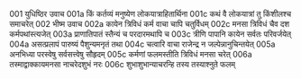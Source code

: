 001	युधिष्ठिर उवाच
001a	किं कर्तव्यं मनुष्येण लोकयात्राहितार्थिना
001c	कथं वै लोकयात्रां तु किंशीलश्च समाचरेत्
002	भीष्म उवाच
002a	कायेन त्रिविधं कर्म वाचा चापि चतुर्विधम्
002c	मनसा त्रिविधं चैव दश कर्मपथांस्त्यजेत्
003a	प्राणातिपातं स्तैन्यं च परदारमथापि च
003c	त्रीणि पापानि कायेन सर्वतः परिवर्जयेत्
004a	असत्प्रलापं पारुष्यं पैशुन्यमनृतं तथा
004c	चत्वारि वाचा राजेन्द्र न जल्पेन्नानुचिन्तयेत्
005a	अनभिध्या परस्वेषु सर्वसत्त्वेषु सौहृदम्
005c	कर्मणां फलमस्तीति त्रिविधं मनसा चरेत्
006a	तस्माद्वाक्कायमनसा नाचरेदशुभं नरः
006c	शुभाशुभान्याचरन्हि तस्य तस्याश्नुते फलम्
